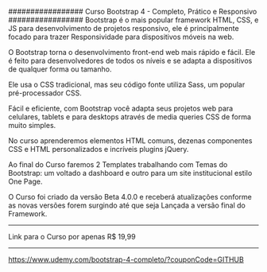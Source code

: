 ################# 
Curso Bootstrap 4 - Completo, Prático e Responsivo
################# 
Bootstrap é o mais popular framework HTML, CSS, e JS para desenvolvimento de projetos responsivo, ele é principalmente focado para trazer Responsividade para dispositivos móveis na web.

O Bootstrap torna o desenvolvimento front-end web mais rápido e fácil. Ele é feito para desenvolvedores de todos os níveis e se adapta a dispositivos de qualquer forma ou tamanho.

Ele usa o CSS tradicional, mas seu código fonte utiliza Sass, um popular pré-processador CSS. 

Fácil e eficiente, com Bootstrap você adapta seus projetos web para celulares, tablets e para desktops através de media queries CSS de forma muito simples.

No curso aprenderemos elementos HTML comuns, dezenas componentes CSS e HTML personalizados e incríveis plugins jQuery.

Ao final do Curso faremos 2 Templates trabalhando com Temas do Bootstrap: um voltado a dashboard e outro para um site institucional estilo One Page.

O Curso foi criado da versão Beta 4.0.0 e receberá atualizações conforme as novas versões forem surgindo até que seja Lançada a versão final do Framework.

*****************
Link para o Curso por apenas R$ 19,99
*****************
https://www.udemy.com/bootstrap-4-completo/?couponCode=GITHUB


